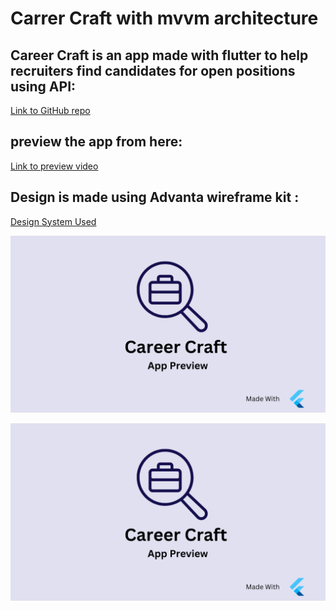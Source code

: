 # Carrer Craft with mvvm architecture

## Career Craft is an app made with flutter to help recruiters find candidates for open positions using API: 

[Link to GitHub repo](https://github.com/Fadyy22/alx-career-craft)

## preview the app from here:

[Link to preview video](https://www.youtube.com/watch?v=kQt9ilfJeqY&t=370s)

## Design is made using Advanta wireframe kit :
[Design System Used](https://www.figma.com/community/file/1190455370113774565)

![alt text](<assets/docs/Career Craft (1).png>)

![alt text](<assets/docs/Career Craft (1).png>)








